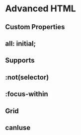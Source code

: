 # Advanced HTML

## Custom Properties
## all: initial;
## Supports
## :not(selector)
## :focus-within
## Grid
## canIuse